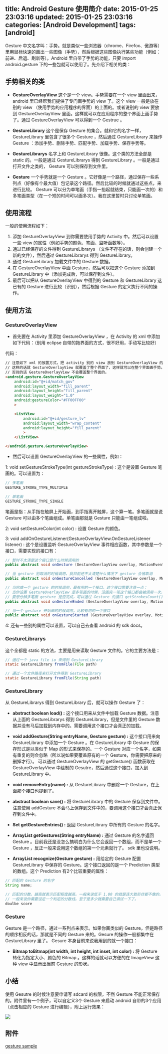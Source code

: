 title: Android Gesture 使用简介
date: 2015-01-25 23:03:16
updated: 2015-01-25 23:03:16
categories: [Android Development]
tags: [android]
---

Gesture 中文名字叫：手势。就是类似一些浏览器（chrome、Firefox、傲游等）里用鼠标快速的画出一些图像（手势），然后根据这些图像执行某些功能（例如：前进、后退、刷新等）。Android 里自带了手势的功能，只要 import android.gesture 下的一些包就可以使用了。先介绍下相关的类：

## 手势相关的类

* **GestureOverlayView**
这个是一个 view。手势需要在一个 view 里画出来，android 里已经帮我们提供了专门画手势的 view 了。这个 view 一般是放在别的 view （使用手势的应用程序的界面）的上面的。或者说别的 view 要放到 GestureOverlayView 里面。这样就可以在应用程序的整个界面上画手势了。通过 GestureOverlayView 可以得到一个 Gestrue 。

* **GestureLibrary**
这个是保存 Gesture 的集合。就和它的名字一样， GestureLibrary 里包含了很多个 Gesture ，然后通过 GestureLibrary 来操作 Gesture ：添加手势、删除手势、匹配手势、加载手势、保存手势等。

* **GestureLibrarys**
名字上和 GestureLibrary 很像。这个类的方法全部是 static 的。一般是通过 GestureLibrarys 得到 GestureLibrary 。一般是通过打开文件之类的， Gesture 可以别保存到文件里。

* **Gesture**
一个手势就是一个 Gesture 。它好像是一个路径，通过保存一些系列点（好像有个最大值）包记录这个路径。然后比较的时候就通过这些点，来进行比较。 Gesture 可以分为单笔画（手指一抬起就结束，只能画一次的）和多笔画类型（在一个短的时间可以画多次）。我在这里暂时只讨论单笔画。

## 使用流程

一般的使用流程如下：

1. 添加 GestureOverlayView 到你需要使用手势的 Activity 中。然后可以设置一些 view 的属性（例如手势的颜色、笔画、监听函数等）。
2. 通过已经保存的文件得到 GestureLibrarys （文件不存在的话，则会创建一个新的文件），然后通过 GestureLibrarys 得到 GestureLibrary。
3. 通过 GestureLibrary 加载文件中的 Gesture 数据。
4. 在 GestureOverlayView 中画 Gesture，然后可以把这个 Gesture 添加到 GestureLibrary 中（添加完成后，可以保存到文件）。
5. 最后可以把从 GestureOverlayView 中得到的 Gesture 和 GestureLibrary 这已有的 Gesture 进行比较（识别），然后根据 Gesture 的定义执行不同的操作。

## 使用方法

### GestureOverlayView 

* 首先要在 Activity 里添加 GestureOverlayView ，在 Activity 的 xml 中添加如下代码：（别用 eclipse 自带的拖界面的方式，很不好用，手动写比较好）

代码：

```html
// 注意如下 xml 的放置方式，把 activity 别的 view 放到 GestureOverlayView 的里面。
// 这样的话就 GestureOverlayView 就覆盖了整个界面了，这样就可以在整个界面画手势。
// 否则的话 GestureOverlayView 不会覆盖整个界面的。
<android.gesture.GestureOverlayView
    android:id="@+id/match_gov" 
    android:layout_width="fill_parent"
    android:layout_height="fill_parent" 
    android:layout_weight="1.0"
    android:gestureColor="#FF00FF00"
    >

    <ListView 
        android:id="@+id/gesture_lv" 
        android:layout_width="wrap_content" 
        android:layout_height="fill_parent" 
        >
    </ListView>

</android.gesture.GestureOverlayView>
```

* 然后可以设置 GestureOverlayView 的一些属性，例如：

1: void setGestureStrokeType(int gestureStrokeType) : 这个是设置 Gesture 笔画的。可以设置为：

```java
// 多笔画
GESTURE_STROKE_TYPE_MULTIPLE

// 单笔画
GESTURE_STROKE_TYPE_SINGLE
```

笔画是指：从手指在触屏上开始画，到手指离开触屏，这个算一笔。多笔画就是说 Gesture 可以由多个笔画组成。单笔画那就是 Gesture 只能由一笔组成啦。

2: void setGestureColor(int color) : 设置 Gesture 的颜色。

3: void addOnGestureListener(GestureOverlayView.OnGestureListener listener) : 这个是设置监听 GestureOverlayView 事件相应函数，其中参数是一个接口，需要实现的接口有：

```java
// 暂时不太清楚这个接口是什么时候调用的
public abstract void onGesture (GestureOverlayView overlay, MotionEvent event)

// 当 gesture 别取消的时候调用，我目前还不太清楚什么情况下 gesture 会被取消
public abstract void onGestureCancelled (GestureOverlayView overlay, MotionEvent event)

// 当完成一个 gesture 的时候调用，最有用的一个接口。这个接口需要注意一点：
// 当你设置 GestureOverlayView 是多笔画的时候，没画完一笔这个接口都会被调用一次，
// 要想分辨多笔画 gesture 是否完成，可以通过 Gesture 的接口 getStrokesCount() 查询当前 gesture 的笔画来确定
public abstract void onGestureEnded (GestureOverlayView overlay, MotionEvent event)

// 当一个 gesture 开始画的时候调用，比较有用的一个接口
public abstract void onGestureStarted (GestureOverlayView overlay, MotionEvent event)
```

4: 还有一些别的属性可以设置，可以自己去查看 android 的 sdk docs。

### GestureLibrarys

这个全都是 static 的方法，主要是用来读取 Gesture 文件的。它的主要方法是：

```java
// 通过一个 java file io 来得到 GestureLibrary
static GestureLibrary fromFile(File path)

// 通过一个文件路径来打开文件得到 GestureLibrary
static GestureLibrary fromFile(String path)
```

### GestureLibrary
从 GestureLibrarys 得到 GestureLibrary 后，就可以操作 Gesture 了：

* **abstract boolean load() :**
这个接口用来从文件中加载 Gesture 数据。注意从上面的 GestureLibrarys 得到 GestureLibrary，但是文件里的 Gesture 数据并没有马后加载到内存中的。需要调用这个接口才会真正的加载。

* **void addGesture(String entryName, Gesture gesture) :**
这个接口用来向 GestureLibrary 中添加一个 Gesture 。在 GestureLibrary 中 Gesture 的保存形式是以类似于 Map 的形式来保存的。一个 Gesture 对应一个名字，如果有重复的则会忽略（所以说如果要覆盖原有的一个 Gesture，你需要把原来的删掉才行）。 可以通过 GestureOverlayView 的 getGesture() 函数获取在 GestureOverlayView 中绘制的 Gesutre，然后通过这个接口，加入到 GestureLibrary 中。

* **void removeEntry(name) :**
从 GestureLibrary 中删除一个 Gesture，在上面那个接口也提到了。

* **abstract boolean save() :**
将 GestureLibrary 中的 Gesture 保存到文件中。注意使用 addGesture 不会马上保存到文件中的，要调用这个接口才会真正保存到文件中。

* **Set<String> getGestureEntries() :**
返回 GestureLibrary 中所有的 Gesture 的名字。

* **ArrayList<Gesture> getGestures(String entryName) :**
通过 Gesture 的名字返回 Gesture 。目前我还是没怎么搞明白为什么它会返回一个数组，而不是单一个 Gesture ，反正一般来说用这个数组的第一个元素就行了。 sdk 里也没说明。

* **ArrayList<Prediction> recognize(Gesture gesture) :**
用给定的 Gesture 配置 GestureLibrary 中保存的 Gesture。这个接口返回的是一个 Prediction 类型的数组。这个 Prediction 有2个比较重要的属性：

```java
// 匹配的 Gesture 的名字
String name;

// 匹配的分数。越高就表示匹配程度越高。一般来说低于 1.00 的就是连大致形状都不像的。
// 一般来说你需要设定一个判定的分数线。至于是多少就需要自己调试一下了。
doulbe score
```

### Gesture
Gesture 是一个路径，通过一系列点来表示。如果你画类似的 Gesture，但是路径的顺序相反的话，那就是不同的 Gesture 来的。Gesure 的操作一般都集中在 GestureLibrary 里了。 Gesure 本身目前来说我用到的就一个接口：

* **Bitmap toBitmap(int width, int height, int inset, int color) :**
将 Gesture 转化为指定大小、颜色的 Bitmap 。这样的话就可以方便的在 ImageView 这种 view 中显示出当前 Gesture 的形状。

## 小结
使用 Gesutre 的时候注意要申请写 sdcard 的权限，不然 Gesture 不能正常保存的。附件里有一个例子，可以自定义3个 Gesture 来启动 android 自带的3个应用（点击相应的 Gesture 进行编辑），附上运行效果：

![](http://7u2hy4.com1.z0.glb.clouddn.com/android/gesture-sample/1.png)

## 附件
[gesture sample](http://s.yunio.com/H73fAq "gesture sample")

